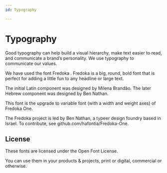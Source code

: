 ```yaml
---
id: Typography

---
```


# Typography

Good typography can help build a visual hierarchy, make text easier to read, and communicate a brand’s personality. We use typography to communicate our values.

We have used the font Fredoka . Fredoka is a big, round, bold font that is perfect for adding a little fun to any headline or large text.

The initial Latin component was designed by Milena Brandão. The later Hebrew component was designed by Ben Nathan.

This font is the upgrade to variable font (with a width and weight axes) of Fredoka One.

The Fredoka project is led by Ben Nathan, a typeer design foundry based in Israel. 
To contribute, see github.com/hafontia/Fredoka-One.  

## License
These fonts are licensed under the Open Font License.

You can use them in your products & projects, print or digital, commercial or otherwise.
